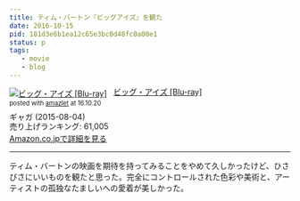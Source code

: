 ```yaml
---
title: ティム・バートン『ビッグアイズ』を観た
date: 2016-10-15
pid: 181d3e6b1ea12c65e3bc0d48fc0a00e1
status: p
tags:
   - movie
   - blog
---
```


<div class="amazlet-box" style="margin-bottom:0px;"><div class="amazlet-image" style="float:left;margin:0px 12px 1px 0px;"><a href="http://www.amazon.co.jp/exec/obidos/ASIN/B00VVV8BC6/dotimpact-22/ref=nosim/" name="amazletlink" target="_blank"><img src="http://ecx.images-amazon.com/images/I/616XPe3RCCL._SL160_.jpg" alt="ビッグ・アイズ [Blu-ray]" style="border: none;" /></a></div><div class="amazlet-info" style="line-height:120%; margin-bottom: 10px"><div class="amazlet-name" style="margin-bottom:10px;line-height:120%"><a href="http://www.amazon.co.jp/exec/obidos/ASIN/B00VVV8BC6/dotimpact-22/ref=nosim/" name="amazletlink" target="_blank">ビッグ・アイズ [Blu-ray]</a><div class="amazlet-powered-date" style="font-size:80%;margin-top:5px;line-height:120%">posted with <a href="http://www.amazlet.com/" title="amazlet" target="_blank">amazlet</a> at 16.10.20</div></div><div class="amazlet-detail">ギャガ (2015-08-04)<br />売り上げランキング: 61,005<br /></div><div class="amazlet-sub-info" style="float: left;"><div class="amazlet-link" style="margin-top: 5px"><a href="http://www.amazon.co.jp/exec/obidos/ASIN/B00VVV8BC6/dotimpact-22/ref=nosim/" name="amazletlink" target="_blank">Amazon.co.jpで詳細を見る</a></div></div></div><div class="amazlet-footer" style="clear: left"></div></div>

---- 

ティム・バートンの映画を期待を持ってみることをやめて久しかったけど、ひさびさにいいものを観たと思った。完全にコントロールされた色彩や美術と、アーティストの孤独なたましいへの愛着が美しかった。